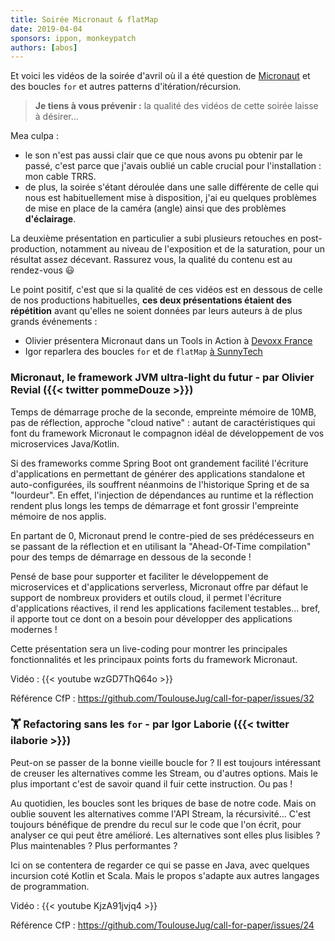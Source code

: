 ```yaml
---
title: Soirée Micronaut & flatMap
date: 2019-04-04
sponsors: ippon, monkeypatch
authors: [abos]
---
```


Et voici les vidéos de la soirée d'avril où il a été question de [Micronaut](https://micronaut.io/)
et des boucles `for` et autres patterns d'itération/récursion.

> **Je tiens à vous prévenir :** la qualité des vidéos de cette soirée laisse à désirer...  

Mea culpa :

* le son n'est pas aussi clair que ce que nous avons pu obtenir par le passé, c'est
  parce que j'avais oublié un cable crucial pour l'installation : mon cable TRRS.
* de plus, la soirée s'étant déroulée dans une salle différente de celle qui nous est habituellement mise à disposition,
  j'ai eu quelques problèmes de mise en place de la caméra (angle) ainsi que des problèmes **d'éclairage**.
  
La deuxième présentation en particulier a subi plusieurs retouches en post-production, notamment au niveau de
l'exposition et de la saturation, pour un résultat assez décevant. Rassurez vous, la qualité du contenu est au
rendez-vous 😃

Le point positif, c'est que si la qualité de ces vidéos est en dessous de celle de nos productions habituelles,
**ces deux présentations étaient des répétition** avant qu'elles ne soient données par leurs auteurs à de plus grands
événements :

* Olivier présentera Micronaut dans un Tools in Action à [Devoxx France](https://cfp.devoxx.fr/2019/talk/WPM-6585/Micronaut,_le_framework_JVM_ultra-light_du_futur)
* Igor reparlera des boucles `for` et de `flatMap` [à SunnyTech](https://sunny-tech.io/schedule/2019-06-27?sessionId=45)

### Micronaut, le framework JVM ultra-light du futur - par Olivier Revial ({{< twitter pommeDouze >}})

Temps de démarrage proche de la seconde, empreinte mémoire de 10MB, pas de réflection, approche "cloud native" : autant de caractéristiques qui font du framework Micronaut le compagnon idéal de développement de vos microservices Java/Kotlin.

Si des frameworks comme Spring Boot ont grandement facilité l'écriture d'applications en permettant de générer des applications standalone et auto-configurées, ils souffrent néanmoins de l'historique Spring et de sa "lourdeur". En effet, l'injection de dépendances au runtime et la réflection rendent plus longs les temps de démarrage et font grossir l'empreinte mémoire de nos applis.

En partant de 0, Micronaut prend le contre-pied de ses prédécesseurs en se passant de la réflection et en utilisant la "Ahead-Of-Time compilation" pour des temps de démarrage en dessous de la seconde !

Pensé de base pour supporter et faciliter le développement de microservices et d'applications serverless, Micronaut offre par défaut le support de nombreux providers et outils cloud, il permet l'écriture d'applications réactives, il rend les applications facilement testables... bref, il apporte tout ce dont on a besoin pour développer des applications modernes !

Cette présentation sera un live-coding pour montrer les principales fonctionnalités et les principaux points forts du framework Micronaut.

Vidéo : {{< youtube wzGD7ThQ64o >}}

Référence CfP : https://github.com/ToulouseJug/call-for-paper/issues/32

### 🏋️‍️ Refactoring sans les `for` - par Igor Laborie ({{< twitter ilaborie >}})

Peut-on se passer de la bonne vieille boucle for ?
Il est toujours intéressant de creuser les alternatives comme les Stream, ou d'autres options.
Mais le plus important c'est de savoir quand il fuir cette instruction. Ou pas !

Au quotidien, les boucles sont les briques de base de notre code.
Mais on oublie souvent les alternatives comme l'API Stream, la récursivité...
C'est toujours bénéfique de prendre du recul sur le code que l'on écrit, pour analyser ce qui peut être amélioré.
Les alternatives sont elles plus lisibles ? Plus maintenables ? Plus performantes ?

Ici on se contentera de regarder ce qui se passe en Java, avec quelques incursion coté Kotlin et Scala.
Mais le propos s'adapte aux autres langages de programmation.

Vidéo : {{< youtube KjzA91jvjq4 >}}

Référence CfP : https://github.com/ToulouseJug/call-for-paper/issues/24
